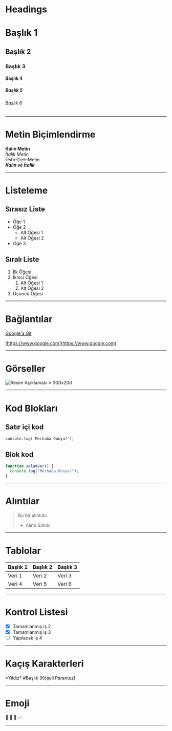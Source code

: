 # Headings

# Başlık 1

## Başlık 2

### Başlık 3

#### Başlık 4

##### Başlık 5

###### Başlık 6

---

# Metin Biçimlendirme

**Kalın Metin**\
*İtalik Metin*\
~~Üstü Çizili Metin~~\
***Kalın ve İtalik***

---

# Listeleme

## Sırasız Liste

- Öğe 1
- Öğe 2
  - Alt Öğesi 1
  - Alt Öğesi 2
- Öğe 3

## Sıralı Liste

1. İlk Öğesi
2. İkinci Öğesi
   1. Alt Öğesi 1
   2. Alt Öğesi 2
3. Üçüncü Öğesi

---

# Bağlantılar

[Google'a Git](https://www.google.com)

[https://www.google.com](https://www.google.com)

---

# Görseller
![Resim Açıklaması = 300x200](https://www.osmanbeyhan.com/assets/osmanbeyhan-l81R60ZZ.jpg?width=600x&height=600)


---

# Kod Blokları

## Satır içi kod

`console.log('Merhaba Dünya!');`

## Blok kod

```javascript
function selamVer() {
  console.log("Merhaba Dünya!");
}
```

---

# Alıntılar

> Bu bir alıntıdır.
>
> - Alıntı Sahibi

---

# Tablolar

| Başlık 1 | Başlık 2 | Başlık 3 |
| -------- | -------- | -------- |
| Veri 1   | Veri 2   | Veri 3   |
| Veri 4   | Veri 5   | Veri 6   |

---

# Kontrol Listesi

- [x] Tamamlanmış iş 2
- [X] Tamamlanmış iş 3
- [ ] Yapılacak iş 4

---

# Kaçış Karakterleri

\*Yıldız\* #Başlık [Köşeli Parantez]

---

# Emoji

🚀 🌟 🎉 ✅

---

